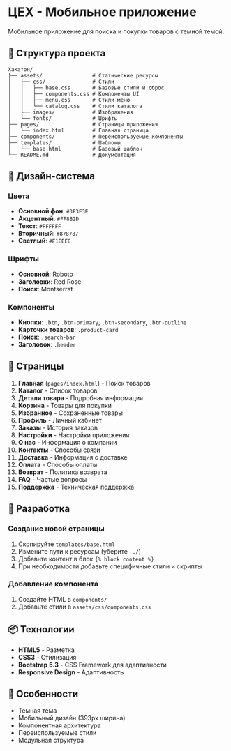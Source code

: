 # ЦЕХ - Мобильное приложение

Мобильное приложение для поиска и покупки товаров с темной темой.

## 📁 Структура проекта

```
Хакатон/
├── assets/                # Статические ресурсы
│   ├── css/               # Стили
│   │   ├── base.css       # Базовые стили и сброс
│   │   ├── components.css # Компоненты UI
│   │   ├── menu.css       # Стили меню
│   │   └── catalog.css    # Стили каталога
│   ├── images/            # Изображения
│   └── fonts/             # Шрифты
├── pages/                 # Страницы приложения
│   └── index.html         # Главная страница
├── components/            # Переиспользуемые компоненты
├── templates/             # Шаблоны
│   └── base.html          # Базовый шаблон
└── README.md              # Документация
```

## 🎨 Дизайн-система

### Цвета
- **Основной фон**: `#3F3F3E`
- **Акцентный**: `#FF8B2D`
- **Текст**: `#FFFFFF`
- **Вторичный**: `#878787`
- **Светлый**: `#F1EEE8`

### Шрифты
- **Основной**: Roboto
- **Заголовки**: Red Rose
- **Поиск**: Montserrat

### Компоненты
- **Кнопки**: `.btn`, `.btn-primary`, `.btn-secondary`, `.btn-outline`
- **Карточки товаров**: `.product-card`
- **Поиск**: `.search-bar`
- **Заголовок**: `.header`

## 📱 Страницы

1. **Главная** (`pages/index.html`) - Поиск товаров
2. **Каталог** - Список товаров
3. **Детали товара** - Подробная информация
4. **Корзина** - Товары для покупки
5. **Избранное** - Сохраненные товары
6. **Профиль** - Личный кабинет
7. **Заказы** - История заказов
8. **Настройки** - Настройки приложения
9. **О нас** - Информация о компании
10. **Контакты** - Способы связи
11. **Доставка** - Информация о доставке
12. **Оплата** - Способы оплаты
13. **Возврат** - Политика возврата
14. **FAQ** - Частые вопросы
15. **Поддержка** - Техническая поддержка

## 🚀 Разработка

### Создание новой страницы
1. Скопируйте `templates/base.html`
2. Измените пути к ресурсам (уберите `../`)
3. Добавьте контент в блок `{% block content %}`
4. При необходимости добавьте специфичные стили и скрипты

### Добавление компонента
1. Создайте HTML в `components/`
2. Добавьте стили в `assets/css/components.css`

## 📦 Технологии

- **HTML5** - Разметка
- **CSS3** - Стилизация
- **Bootstrap 5.3** - CSS Framework для адаптивности
- **Responsive Design** - Адаптивность

## 🎯 Особенности

- Темная тема
- Мобильный дизайн (393px ширина)
- Компонентная архитектура
- Переиспользуемые стили
- Модульная структура
